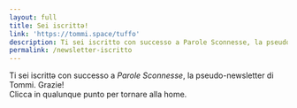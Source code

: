 ```yaml
---
layout: full
title: Sei iscrittə!
link: 'https://tommi.space/tuffo'
description: Ti sei iscritto con successo a Parole Sconnesse, la pseudo-newsletter di Tommi
permalink: /newsletter-iscritto
---
```

Ti sei iscrittə con successo a *Parole Sconnesse*, la pseudo-newsletter di Tommi. Grazie!  
Clicca in qualunque punto per tornare alla home.
